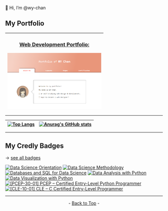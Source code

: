 <p id="top">👋 Hi, I’m @wy-chan</p>

## My Portfolio 

| <h3><a href="https://wy-chan.github.io/Portfolio/">Web Development Portfolio:</a></h3><kbd><a href="https://wy-chan.github.io/Portfolio/" target="_blank"><img src="portfolio_img.png" alt="screenshot" width="300"></a></kbd> |
| ------ |

---

|[![Top Langs](https://github-readme-stats.vercel.app/api/top-langs/?username=wy-chan&hide_border=true&title_color=05BB63)](https://github.com/anuraghazra/github-readme-stats)|[![Anurag's GitHub stats](https://github-readme-stats.vercel.app/api?username=wy-chan&border_radius=5px&hide_border=true&title_color=05BB63)](https://github.com/anuraghazra/github-readme-stats)|
|-----------------------------------------------------------------------------------------------------------------------------------------------------------|-------------------------------------------------------------------------------------------------------------------------------------------------------------------------------|
   
---
## My Credly Badges
→ [see all badges](https://www.credly.com/users/wy-chan/badges)

<!--START_SECTION:badges-->
[![Data Science Orientation](https://images.credly.com/size/110x110/images/5fc2d535-e716-46c4-881a-f4822b8da0e5/Cognitive_Class_-_What_is_Data_Science.png)](http://www.credly.com/badges/388d4eb7-cb99-43ba-aa95-0323cc0dede5 "Data Science Orientation")
[![Data Science Methodology](https://images.credly.com/size/110x110/images/46defa53-a922-47bd-94ea-b43488f5cd8a/Data_Science_Methodology_Foundational.png)](http://www.credly.com/badges/f33042f6-c051-4267-bdd3-d18982cd6dae "Data Science Methodology")
[![Databases and SQL for Data Science](https://images.credly.com/size/110x110/images/594e0ab7-c864-4d9a-9987-3a903ec3f06a/Cognitive_Class_-_DB_and_SQL_for_Data_Sci.png)](http://www.credly.com/badges/670f20dc-4d26-445d-95ab-a0a756d7b9b6 "Databases and SQL for Data Science")
[![Data Analysis with Python](https://images.credly.com/size/110x110/images/fa39f4f0-174a-4886-b821-6a37d42b8b3a/Cognitive_Class_-_Data_Analysis_w_Python.png)](http://www.credly.com/badges/74d15ada-144e-436a-8aac-b4749ec3b8fd "Data Analysis with Python")
[![Data Visualization with Python](https://images.credly.com/size/110x110/images/76326afb-199d-4250-a74f-01bc86dda118/Cognitive_Class_-_Data_Visual_w_Python.png)](http://www.credly.com/badges/184ae24c-8bc2-46fd-a123-78bce964cd4a "Data Visualization with Python")
[![[PCEP-30-01] PCEP – Certified Entry-Level Python Programmer](https://images.credly.com/size/110x110/images/d8017c77-3cc0-4fdf-8e17-62e50632812e/bronze_1_small.png)](http://www.credly.com/badges/36f83975-ef56-4003-b9e3-b73fce521372 "[PCEP-30-01] PCEP – Certified Entry-Level Python Programmer")
[![[CLE-10-01] CLE – C Certified Entry-Level Programmer](https://images.credly.com/size/110x110/images/101483f0-ed9b-46c8-b018-f5290e60a6a1/cle.png)](http://www.credly.com/badges/d173d27b-73f8-44eb-a390-f15e27fc510b "[CLE-10-01] CLE – C Certified Entry-Level Programmer")
<!--END_SECTION:badges-->

---

<p align="center">- <a href="#top">Back to Top</a> -</p>

<!---
wy-chan/wy-chan is a ✨ special ✨ repository because its `README.md` (this file) appears on your GitHub profile.
You can click the Preview link to take a look at your changes.
--->


